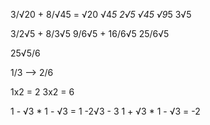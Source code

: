3/√20 + 8/√45 =
√20 √4*5 2√5
√45 √9*5 3√5

3/2√5 + 8/3√5
9/6√5 + 16/6√5
25/6√5

25√5/6


1/3 --> 2/6 

1x2 = 2
3x2 = 6


1 - √3 * 1 - √3 = 1 -2√3 - 3
1 + √3 * 1 - √3 = -2

